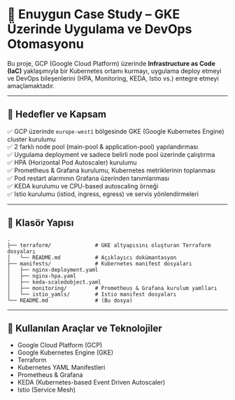 # 🚀 Enuygun Case Study – GKE Üzerinde Uygulama ve DevOps Otomasyonu

Bu proje, GCP (Google Cloud Platform) üzerinde **Infrastructure as Code (IaC)** yaklaşımıyla bir Kubernetes ortamı kurmayı, uygulama deploy etmeyi ve DevOps bileşenlerini (HPA, Monitoring, KEDA, Istio vs.) entegre etmeyi amaçlamaktadır.

---

## 📌 Hedefler ve Kapsam

✅ GCP üzerinde `europe-west1` bölgesinde GKE (Google Kubernetes Engine) cluster kurulumu  
✅ 2 farklı node pool (main-pool & application-pool) yapılandırması  
✅ Uygulama deployment ve sadece belirli node pool üzerinde çalıştırma  
✅ HPA (Horizontal Pod Autoscaler) kurulumu  
✅ Prometheus & Grafana kurulumu, Kubernetes metriklerinin toplanması  
✅ Pod restart alarmının Grafana üzerinden tanımlanması  
✅ KEDA kurulumu ve CPU-based autoscaling örneği  
✅ Istio kurulumu (istiod, ingress, egress) ve servis yönlendirmeleri  

---

## 📁 Klasör Yapısı

```
.
├── terraform/              # GKE altyapısını oluşturan Terraform dosyaları
│   └── README.md           # Açıklayıcı dokümantasyon
├── manifests/              # Kubernetes manifest dosyaları
│   ├── nginx-deployment.yaml
│   ├── nginx-hpa.yaml
│   ├── keda-scaledobject.yaml
│   ├── monitoring/         # Prometheus & Grafana kurulum yamlları
│   └── istio_yamls/        # Istio manifest dosyaları
└── README.md               # (Bu dosya)
```

---

## 🔧 Kullanılan Araçlar ve Teknolojiler

- Google Cloud Platform (GCP)
- Google Kubernetes Engine (GKE)
- Terraform
- Kubernetes YAML Manifestleri
- Prometheus & Grafana
- KEDA (Kubernetes-based Event Driven Autoscaler)
- Istio (Service Mesh)



